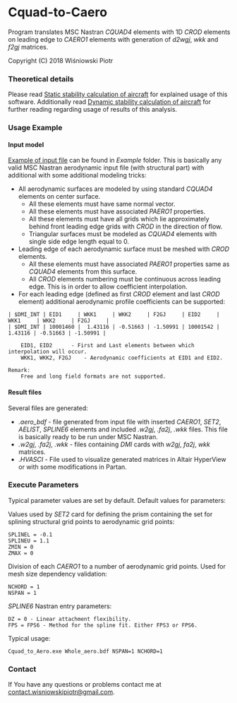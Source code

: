 # Cquad-to-Caero
Program translates MSC Nastran *CQUAD4* elements with 1D *CROD* elements on leading edge to *CAERO1* elements with generation of *d2wgj*, *wkk* and *f2gj* matrices. 

Copyright (C) 2018 Wiśniowski Piotr

### Theoretical details
Please read [Static stability calculation of aircraft](./Documents/StaticStabilityCalculationOfAircraft.pdf) for explained usage of this software.
Additionally read [Dynamic stability calculation of aircraft](./Documents/DynamicStabilityAnalysisOfAirplane.pdf) for further reading regarding usage of results of this analysis.

### Usage Example

#### Input model
[Example of input file](./Example/Whole_aero.bdf) can be found in *Example* folder. 
This is basically any valid MSC Nastran aerodynamic input file (with structural part) with additional with some additional modeling tricks:
- All aerodynamic surfaces are modeled by using standard *CQUAD4* elements on center surface.
  - All these elements must have same normal vector.
  - All these elements must have associated *PAERO1* properties.
  - All these elements must have all grids which lie approximately behind front leading edge grids with *CROD* in the direction of flow.
  - Triangular surfaces must be modeled as *CQUAD4* elements with single side edge length equal to 0.
- Leading edge of each aerodynamic surface must be meshed with *CROD* elements.
  - All these elements must have associated *PAERO1* properties same as *CQUAD4* elements from this surface.
  - All *CROD* elements numbering must be continuous across leading edge. This is in order to allow coefficient interpolation.
- For each leading edge (defined as first *CROD* element and last *CROD* element) additional aerodynamic profile coefficients can be supported:
```
| $DMI_INT | EID1     | WKK1     | WKK2     | F2GJ     | EID2     | WKK1     | WKK2     | F2GJ     |
| $DMI_INT | 10001460 |  1.43116 | -0.51663 | -1.50991 | 10001542 |  1.43116 | -0.51663 | -1.50991 |
	
	EID1, EID2		- First and Last elements between which interpolation will occur.
	WKK1, WKK2, F2GJ 	- Aerodynamic coefficients at EID1 and EID2.
	
Remark:
	Free and long field formats are not supported.
```

#### Result files
Several files are generated:
- *.aero_bdf* - file generated from input file with inserted *CAERO1*, *SET2*, *AELIST*, *SPLINE6* elements and included *.w2gj*, *.fa2j*, *.wkk* files. This file is basically ready to be run under MSC Nastran.
- *.w2gj*, *.fa2j*, *.wkk* - files containing *DMI* cards with *w2gj*, *fa2j*, *wkk* matrices.
- *.HVASCI* - File used to visualize generated matrices in Altair HyperView or with some modifications in Partan.

### Execute Parameters
Typical parameter values are set by default. Default values for parameters:

Values used by *SET2* card for defining the prism containing the set for splining structural grid points to aerodynamic grid points:
```
SPLINEL = -0.1
SPLINEU = 1.1
ZMIN = 0
ZMAX = 0
```
Division of each *CAERO1* to a number of aerodynamic grid points. Used for mesh size dependency validation:
```
NCHORD = 1
NSPAN = 1
```
*SPLINE6* Nastran entry parameters:
```
DZ = 0 - Linear attachment flexibility.
FPS = FPS6 - Method for the spline fit. Either FPS3 or FPS6.
```
Typical usage:
```
Cquad_to_Aero.exe Whole_aero.bdf NSPAN=1 NCHORD=1
```

### Contact

If You have any questions or problems contact me at [contact.wisniowskipiotr@gmail.com](mailto:contact.wisniowskipiotr@gmail.com).
